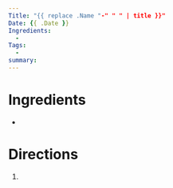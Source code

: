 ```yaml
---
Title: "{{ replace .Name "-" " " | title }}"
Date: {{ .Date }}
Ingredients: 
  - 
Tags:
  - 
summary:
---
```


# Ingredients
- 

# Directions
1.
